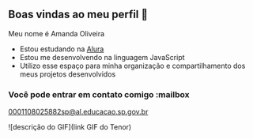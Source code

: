 ## Boas vindas ao meu perfil 🌟

Meu nome é Amanda Oliveira

- Estou estudando na [Alura](https://www.alura.com.br)
- Estou me desenvolvendo na linguagem JavaScript
- Utilizo esse espaço para minha organização e compartilhamento dos meus projetos desenvolvidos

### Você pode entrar em contato comigo :mailbox

0001108025882sp@al.educacao.sp.gov.br

![descrição do GIF](link GIF do Tenor)
